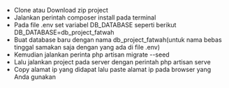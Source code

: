 - Clone atau Download zip project
- Jalankan perintah composer install pada terminal
- Pada file .env set variabel DB_DATABASE seperti berikut DB_DATABASE=db_project_fatwah
- Buat database baru dengan nama db_project_fatwah(untuk nama bebas tinggal samakan saja dengan yang ada di file .env)
- Kemudian jalankan perinta php artisan migrate --seed
- Lalu jalankan project pada server dengan perintah php artisan serve
- Copy alamat ip yang didapat lalu paste alamat ip pada browser yang Anda gunakan